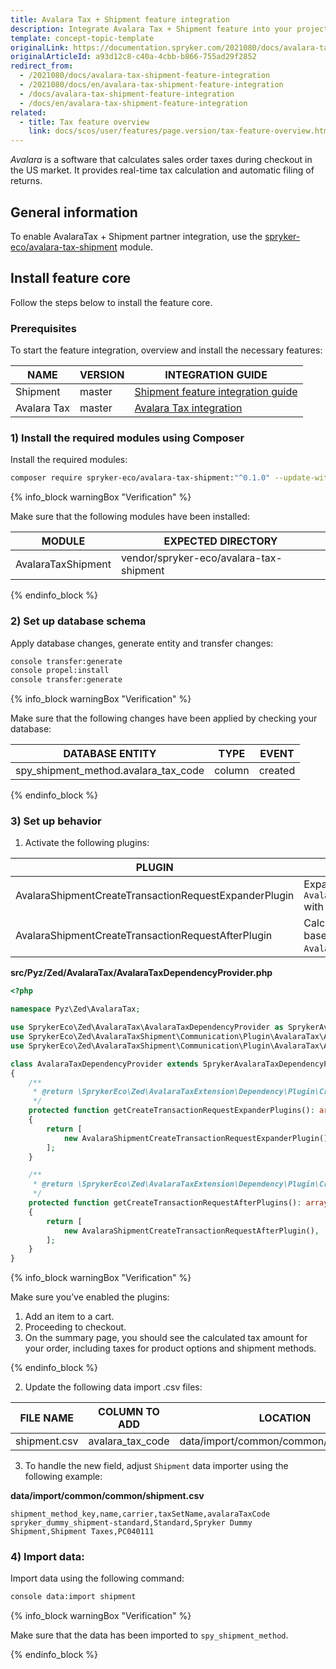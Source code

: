 ```yaml
---
title: Avalara Tax + Shipment feature integration
description: Integrate Avalara Tax + Shipment feature into your project.
template: concept-topic-template
originalLink: https://documentation.spryker.com/2021080/docs/avalara-tax-shipment-feature-integration
originalArticleId: a93d12c8-c40a-4cbb-b866-755ad29f2852
redirect_from:
  - /2021080/docs/avalara-tax-shipment-feature-integration
  - /2021080/docs/en/avalara-tax-shipment-feature-integration
  - /docs/avalara-tax-shipment-feature-integration
  - /docs/en/avalara-tax-shipment-feature-integration
related:
  - title: Tax feature overview
    link: docs/scos/user/features/page.version/tax-feature-overview.html
---
```


*Avalara* is a software that calculates sales order taxes during checkout in the US market. It provides real-time tax calculation and automatic filing of returns. 

## General information

To enable AvalaraTax + Shipment partner integration, use the [spryker-eco/avalara-tax-shipment](https://github.com/spryker-eco/avalara-tax-shipment) module.  

## Install feature core

Follow the steps below to install the feature core.

### Prerequisites

To start the feature integration, overview and install the necessary features:

| NAME | VERSION | INTEGRATION GUIDE |
| --- | --- | --- |
| Shipment | master | [Shipment feature integration guide](/docs/scos/dev/feature-integration-guides/{{page.version}}/shipment-feature-integration.html) |
| Avalara Tax | master | [Avalara Tax integration](/docs/scos/user/technology-partners/{{page.version}}/taxes/avalara-tax-integration.html) |

### 1) Install the required modules using Composer


Install the required modules:

```bash
composer require spryker-eco/avalara-tax-shipment:"^0.1.0" --update-with-dependencies
```

{% info_block warningBox "Verification" %}

Make sure that the following modules have been installed:

| MODULE | EXPECTED DIRECTORY |
|---|---|
| AvalaraTaxShipment |vendor/spryker-eco/avalara-tax-shipment|

{% endinfo_block %}

### 2) Set up database schema

Apply database changes, generate entity and transfer changes:

```bash
console transfer:generate
console propel:install
console transfer:generate
```

{% info_block warningBox "Verification" %}

Make sure that the following changes have been applied by checking your database:

| DATABASE ENTITY | TYPE | EVENT |
|---|---|---|
| spy_shipment_method.avalara_tax_code | column | created |

{% endinfo_block %}

### 3) Set up behavior

1. Activate the following plugins:

| PLUGIN | SPECIFICATION | PREREQUISITES | NAMESPACE |
| --- | --- | --- | --- |
| AvalaraShipmentCreateTransactionRequestExpanderPlugin | Expands `AvalaraCreateTransactionRequestTransfer` with shipments. | None | SprykerEco\Zed\AvalaraTaxShipment\Communication\Plugin\AvalaraTax |
|AvalaraShipmentCreateTransactionRequestAfterPlugin | Calculates taxes for shipment methods based on `AvalaraCreateTransactionResponseTransfer`. | None | SprykerEco\Zed\AvalaraTaxShipment\Communication\Plugin\AvalaraTax |

**src/Pyz/Zed/AvalaraTax/AvalaraTaxDependencyProvider.php**

```php
<?php

namespace Pyz\Zed\AvalaraTax;

use SprykerEco\Zed\AvalaraTax\AvalaraTaxDependencyProvider as SprykerAvalaraTaxDependencyProvider;
use SprykerEco\Zed\AvalaraTaxShipment\Communication\Plugin\AvalaraTax\AvalaraShipmentCreateTransactionRequestAfterPlugin;
use SprykerEco\Zed\AvalaraTaxShipment\Communication\Plugin\AvalaraTax\AvalaraShipmentCreateTransactionRequestExpanderPlugin;

class AvalaraTaxDependencyProvider extends SprykerAvalaraTaxDependencyProvider
{
    /**
     * @return \SprykerEco\Zed\AvalaraTaxExtension\Dependency\Plugin\CreateTransactionRequestExpanderPluginInterface[]
     */
    protected function getCreateTransactionRequestExpanderPlugins(): array
    {
        return [
            new AvalaraShipmentCreateTransactionRequestExpanderPlugin(),
        ];
    }

    /**
     * @return \SprykerEco\Zed\AvalaraTaxExtension\Dependency\Plugin\CreateTransactionRequestAfterPluginInterface[]
     */
    protected function getCreateTransactionRequestAfterPlugins(): array
    {
        return [
            new AvalaraShipmentCreateTransactionRequestAfterPlugin(),
        ];
    }
}
```

{% info_block warningBox "Verification" %}

Make sure you’ve enabled the plugins:
1. Add an item to a cart.
2. Proceeding to checkout.
3. On the summary page, you should see the calculated tax amount for your order, including taxes for product options and shipment methods.

{% endinfo_block %}

2. Update the following data import .csv files:

| FILE NAME | COLUMN TO ADD | LOCATION |
| --- | --- | --- |
| shipment.csv | avalara_tax_code | data/import/common/common/shipment.csv |

3. To handle the new field, adjust `Shipment` data importer using the following example:

**data/import/common/common/shipment.csv**

```csv
shipment_method_key,name,carrier,taxSetName,avalaraTaxCode
spryker_dummy_shipment-standard,Standard,Spryker Dummy Shipment,Shipment Taxes,PC040111
```

### 4) Import data:

Import data using the following command:

```bash
console data:import shipment
```

{% info_block warningBox "Verification" %}

Make sure that the data has been imported to `spy_shipment_method`.

{% endinfo_block %}
